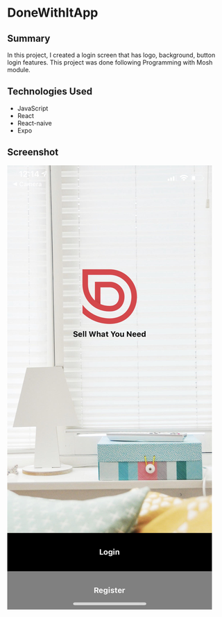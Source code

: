 # DoneWithItApp

## Summary
In this project, I created a login screen that has logo, background, button login features. This project was done following Programming with Mosh module.

## Technologies Used
* JavaScript
* React
* React-naive
* Expo

## Screenshot
![screenshot](/image/ss.jpg)
